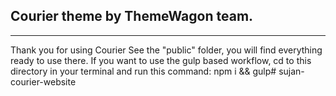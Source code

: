 ## Courier theme by ThemeWagon team.
---
Thank you for using Courier See the "public" folder, you will find everything ready to use there. If you want to use the gulp based workflow, cd to this directory in your terminal and run this command: npm i && gulp# sujan-courier-website
